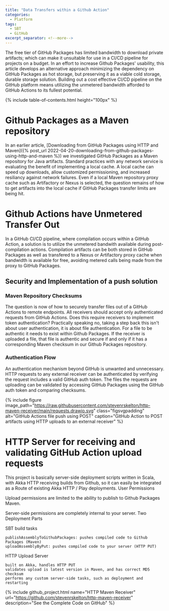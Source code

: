 ```yaml
---
title: "Data Transfers within a Github Action"
categories:
  - Platform
tags:
  - SBT
  - GitHub
excerpt_separator: <!--more-->
---
```


The free tier of GitHub Packages has limited bandwidth to download private artifacts; which can make it unsuitable for
use in a CI/CD pipeline for projects on a budget. In an effort to increase Github Packages' usability, this article
develops an alternative approach minimizing the dependency on GitHub Packages as hot storage, but preserving it as a
viable cold storage, durable storage solution.<!--more--> Building out a cost effective CI/CD pipeline on the GitHub
platform means utilizing the unmetered bandwidth afforded to GitHub Actions to its fullest potential.

{% include table-of-contents.html height="100px" %}

# Github Packages as a Maven repository

In an earlier article, [Downloading from GitHub Packages using HTTP and Maven]({% post_url
2022-04-20-downloading-from-github-packages-using-http-and-maven %}) we investigated GitHub Packages as a Maven
repository for
Java artifacts. Standard practices with any network service is evaluating the benefit of implementing a local cache. A
local cache can speed up downloads, allow customized permissioning, and increased resiliancy against network failures.
Even if a local Maven repository proxy cache such as Artifactory or Nexus is selected, the question remains of how to
get artifacts into the local cache if GitHub Packages transfer limits are being hit.

# Github Actions have Unmetered Transfer Out

In a GitHub CI/CD pipeline, where compilation occurs within a GitHub Action, a solution is to utilize the unmetered
bandwith available during post-compilation actions. Compilation artifacts can be both stored in GitHub Packages as well
as transfered to a Nexus or Artifactory proxy cache when bandwidth is available for free, avoiding metered calls being
made from the proxy to GitHub Packages.

## Security and Implementation of a push solution

### Maven Repository Checksums

The question is now of how to securely transfer files out of a GitHub Actions to remote endpoints. All receivers should
accept only authenticated requests from GitHub Actions. Does this require receivers to implement token authentication?
Practically speaking no, taking a step back this isn't about user authentication, it is about file authentication. For a
file to be authentic it needs to exist within Github Packages. If the receiver is uploaded a file, that file is
authentic and secure if and only if it has a corresponding Maven checksum in our Github Packages repository.

### Authentication Flow

An authentication mechanism beyond GitHub is unwanted and unnecessary. HTTP requests to any external receiver can be
authenticated by verifying the request includes a valid GitHub auth token. The files the requests are uploading can be
validated by accessing GitHub Packages using the GitHub auth token and comparing checksums.

{%
include figure
image_path="https://raw.githubusercontent.com/stevenrskelton/http-maven-receiver/main/requests.drawio.svg"
class="figsvgpadding"
alt="GitHub Actions file push using POST"
caption="GitHub Action to POST artifacts using HTTP uploads to an external receiver"
%}

# HTTP Server for receiving and validating GitHub Action upload requests

This project is basically server-side deployment scripts written in Scala, with Akka HTTP receiving builds from Github,
so it can easily be integrated as a Route of existing Akka HTTP / Play deployments.
User Permissions

Upload permissions are limited to the ability to publish to Github Packages Maven.

Server-side permissions are completely internal to your server.
Two Deployment Parts

SBT build tasks

    publishAssemblyToGithubPackages: pushes compiled code to Github Packages (Maven)
    uploadAssemblyByPut: pushes compiled code to your server (HTTP PUT)

HTTP Upload Server

    built on Akka, handles HTTP PUT
    validates upload is latest version in Maven, and has correct MD5 checksum
    performs any custom server-side tasks, such as deployment and restarting

{%
include github_project.html
name="HTTP Maven Receiver"
url="https://github.com/stevenrskelton/http-maven-receiver"
description="See the Complete Code on GitHub"
%}
